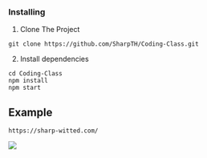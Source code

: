 ### Installing

1. Clone The Project
```
git clone https://github.com/SharpTH/Coding-Class.git
```
2. Install dependencies
```
cd Coding-Class
npm install
npm start
```
## Example
```
https://sharp-witted.com/
```
![](https://github.com/SharpTH/Coding-Class/blob/main/app.png)
